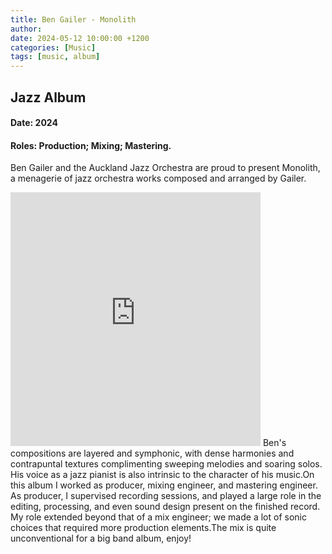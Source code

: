 ```yaml
---
title: Ben Gailer - Monolith
author: 
date: 2024-05-12 10:00:00 +1200
categories: [Music]
tags: [music, album]
---
```


## Jazz Album

#### Date: 2024
#### Roles: Production; Mixing; Mastering.

Ben Gailer and the Auckland Jazz Orchestra are proud to present Monolith, a menagerie of jazz orchestra works composed and arranged by Gailer. 

<iframe style="border: 0; width: 400px; height: 406px;" src="https://bandcamp.com/EmbeddedPlayer/album=2009295629/size=large/bgcol=ffffff/linkcol=0687f5/artwork=small/transparent=true/" seamless><a href="https://bengailer.bandcamp.com/album/monolith">Monolith by Ben Gailer, Auckland Jazz Orchestra</a></iframe>
Ben's compositions are layered and symphonic, with dense harmonies and contrapuntal textures complimenting sweeping melodies and soaring solos. His voice as a jazz pianist is also intrinsic to the character of his music.
​
On this album I worked as producer, mixing engineer, and mastering engineer.
As producer, I supervised recording sessions, and played a large role in the editing, processing, and even sound design present on the finished record. My role extended beyond that of a mix engineer; we made a lot of sonic choices that required more production elements.
​
The mix is quite unconventional for a big band album, enjoy!
​